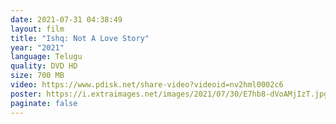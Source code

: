 ```yaml
---
date: 2021-07-31 04:38:49
layout: film
title: "Ishq: Not A Love Story"
year: "2021"
language: Telugu
quality: DVD HD
size: 700 MB
video: https://www.pdisk.net/share-video?videoid=nv2hml0002c6
poster: https://i.extraimages.net/images/2021/07/30/E7hb8-dVoAMjIzT.jpg
paginate: false
---
```

